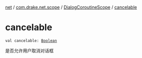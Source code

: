 [net](../../index.md) / [com.drake.net.scope](../index.md) / [DialogCoroutineScope](index.md) / [cancelable](./cancelable.md)

# cancelable

`val cancelable: `[`Boolean`](https://kotlinlang.org/api/latest/jvm/stdlib/kotlin/-boolean/index.html)

是否允许用户取消对话框

